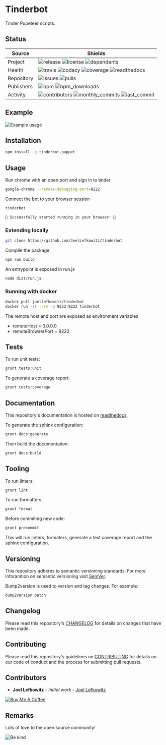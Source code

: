 # Tinderbot

Tinder Pupeteer scripts.

## Status

| Source     | Shields                                                                                                            |
| ---------- | ------------------------------------------------------------------------------------------------------------------ |
| Project    | ![release][release_shield] ![license][license_shield] ![dependents][dependents_shield]                             |
| Health     | ![travis][travis_shield] ![codacy][codacy_shield] ![coverage][coverage_shield] ![readthedocs][readthedocs_shield]  |
| Repository | ![issues][issues_shield] ![pulls][pulls_shield]                                                                    |
| Publishers | ![npm][npm_shield] ![npm_downloads][npm_downloads_shield]                                                          |
| Activity   | ![contributors][contributors_shield] ![monthly_commits][monthly_commits_shield] ![last_commit][last_commit_shield] |

## Example

![Example usage][example]

## Installation

```bash
npm install -g tinderbot-puppet
```

## Usage

Run chrome with an open port and sign in to tinder

```bash
google-chrome --remote-debugging-port=9222
```

Connect the bot to your browser session

```bash
tinderbot

🌈 Successfully started running in your browser! 🌈
```

### Extending locally

```bash
git clone https://github.com/JoelLefkowitz/tinderbot
```

Compile the package

```bash
npm run build
```

An entrypoint is exposed in run.js

```bash
node dist/run.js
```

### Running with docker

```bash
docker pull joellefkowitz/tinderbot
docker run -it --rm -p 9222:9222 tinderbot
```

The remote host and port are exposed as environment variables

- remoteHost = 0.0.0.0
- remoteBrowserPort = 9222

## Tests

To run unit tests:

```bash
grunt tests:unit
```

To generate a coverage report:

```bash
grunt tests:coverage
```

## Documentation

This repository's documentation is hosted on [readthedocs][readthedocs].

To generate the sphinx configuration:

```bash
grunt docs:generate
```

Then build the documentation:

```bash
grunt docs:build
```

## Tooling

To run linters:

```bash
grunt lint
```

To run formatters:

```bash
grunt format
```

Before commiting new code:

```bash
grunt precommit
```

This will run linters, formaters, generate a test coverage report and the sphinx configuration.

## Versioning

This repository adheres to semantic versioning standards.
For more inforamtion on semantic versioning visit [SemVer][semver].

Bump2version is used to version and tag changes.
For example:

```bash
bump2version patch
```

## Changelog

Please read this repository's [CHANGELOG](CHANGELOG.md) for details on changes that have been made.

## Contributing

Please read this repository's guidelines on [CONTRIBUTING](CONTRIBUTING.md) for details on our code of conduct and the process for submitting pull requests.

## Contributors

- **Joel Lefkowitz** - _Initial work_ - [Joel Lefkowitz][joellefkowitz]

[![Buy Me A Coffee][coffee_button]][coffee]

## Remarks

Lots of love to the open source community!

![Be kind][be_kind]

<!-- Github links -->

[pulls]: https://github.com/JoelLefkowitz/tinderbot/pulls
[issues]: https://github.com/JoelLefkowitz/tinderbot/issues
[example]: https://github.com/JoelLefkowitz/tinderbot/raw/master/example.gif

<!-- External links -->

[readthedocs]: https://tinderbot.readthedocs.io/en/latest/
[semver]: http://semver.org/
[coffee]: https://www.buymeacoffee.com/joellefkowitz
[coffee_button]: https://cdn.buymeacoffee.com/buttons/default-blue.png
[be_kind]: https://media.giphy.com/media/osAcIGTSyeovPq6Xph/giphy.gif

<!-- Acknowledgments -->

[joellefkowitz]: https://github.com/JoelLefkowitz

<!-- Project shields -->

[release_shield]: https://img.shields.io/github/v/tag/joellefkowitz/tinderbot
[license_shield]: https://img.shields.io/github/license/joellefkowitz/tinderbot
[dependents_shield]: https://img.shields.io/librariesio/dependent-repos/pypi/tinderbot-puppet

<!-- Health shields -->

[travis_shield]: https://img.shields.io/travis/joellefkowitz/tinderbot
[codacy_shield]: https://img.shields.io/codacy/coverage/tinderbot
[coverage_shield]: https://img.shields.io/codacy/grade/tinderbot
[readthedocs_shield]: https://img.shields.io/readthedocs/tinderbot

<!-- Repository shields -->

[issues_shield]: https://img.shields.io/github/issues/joellefkowitz/tinderbot
[pulls_shield]: https://img.shields.io/github/issues-pr/joellefkowitz/tinderbot

<!-- Publishers shields -->

[npm_shield]: https://img.shields.io/npm/v/tinderbot-puppet
[npm_downloads_shield]: https://img.shields.io/npm/dw/tinderbot-puppet

<!-- Activity shields -->

[contributors_shield]: https://img.shields.io/github/contributors/joellefkowitz/tinderbot
[monthly_commits_shield]: https://img.shields.io/github/commit-activity/m/joellefkowitz/tinderbot
[last_commit_shield]: https://img.shields.io/github/last-commit/joellefkowitz/tinderbot
